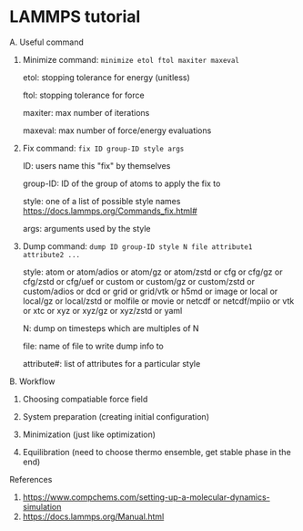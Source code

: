 # LAMMPS tutorial

A. Useful command

1. Minimize command: `minimize etol ftol maxiter maxeval`

   etol: stopping tolerance for energy (unitless)

   ftol: stopping tolerance for force

   maxiter: max number of iterations

   maxeval: max number of force/energy evaluations

2. Fix command: `fix ID group-ID style args`
   
   ID: users name this "fix" by themselves

   group-ID: ID of the group of atoms to apply the fix to

   style:  one of a list of possible style names https://docs.lammps.org/Commands_fix.html#

   args: arguments used by the style

3. Dump command: `dump ID group-ID style N file attribute1 attribute2 ...`
   
   style: atom or atom/adios or atom/gz or atom/zstd or cfg or cfg/gz or cfg/zstd or cfg/uef or custom or custom/gz or custom/zstd or custom/adios or dcd or grid or grid/vtk or h5md or image or local     or local/gz or local/zstd or molfile or movie or netcdf or netcdf/mpiio or vtk or xtc or xyz or xyz/gz or xyz/zstd or yaml

   N: dump on timesteps which are multiples of N

   file: name of file to write dump info to

   attribute#: list of attributes for a particular style

B. Workflow

1. Choosing compatiable force field

2. System preparation (creating initial configuration)

3. Minimization (just like optimization)

4. Equilibration (need to choose thermo ensemble, get stable phase in the end)




References

1. https://www.compchems.com/setting-up-a-molecular-dynamics-simulation
2. https://docs.lammps.org/Manual.html

